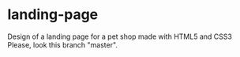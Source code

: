 # landing-page
Design of a landing page for a pet shop made with HTML5 and CSS3
Please, look this branch "master".
